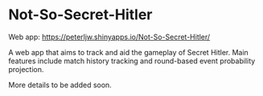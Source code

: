 # Not-So-Secret-Hitler

Web app: https://peterljw.shinyapps.io/Not-So-Secret-Hitler/

A web app that aims to track and aid the gameplay of Secret Hitler. Main features include match history tracking and round-based event probability projection.

More details to be added soon.
